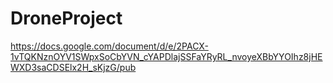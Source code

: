 # DroneProject

https://docs.google.com/document/d/e/2PACX-1vTQKNznOYV1SWpxSoCbYVN_cYAPDlajSSFaYRyRL_nvoyeXBbYYOIhz8jHEWXD3saCDSElx2H_sKjzG/pub
